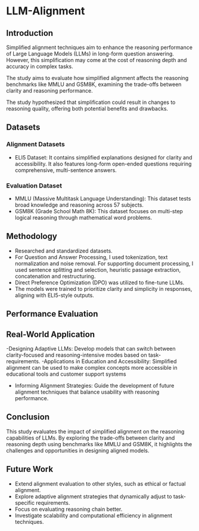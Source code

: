 # LLM-Alignment

## Introduction

Simplified alignment techniques aim to enhance the reasoning performance of Large Language Models (LLMs) in long-form question answering. However, this simplification may come at the cost of reasoning depth and accuracy in complex tasks.

The study aims to evaluate how simplified alignment affects the reasoning benchmarks like MMLU and GSM8K, examining the trade-offs between clarity and reasoning performance.

The study hypothesized that simplification could result in changes to reasoning quality, offering both potential benefits and drawbacks.

## Datasets

### Alignment Datasets

- ELI5 Dataset: It contains simplified explanations designed for clarity and accessibility. It also features long-form open-ended questions requiring comprehensive, multi-sentence answers.

### Evaluation Dataset

- MMLU (Massive Multitask Language Understanding): This dataset tests broad knowledge and reasoning across 57 subjects.
- GSM8K (Grade School Math 8K): This dataset focuses on multi-step logical reasoning through mathematical word problems.

## Methodology

- Researched and standardized datasets.
- For Question and Answer Processing, I used tokenization, text normalization and noise removal. For supporting document processing, I used sentence splitting and selection, heuristic passage extraction, concatenation and restructuring.
- Direct Preference Optimization (DPO) was utilized to fine-tune LLMs.
- The models were trained to prioritize clarity and simplicity in responses, aligning with ELI5-style outputs.

## Performance Evaluation

## Real-World Application

-Designing Adaptive LLMs: Develop models that can switch between clarity-focused and reasoning-intensive modes based on task-requirements.
-Applications in Education and Accessibility: Simplified alignment can be used to make complex concepts more accessible in educational tools and customer support systems

- Informing Alignment Strategies: Guide the development of future alignment techniques that balance usability with reasoning performance.

## Conclusion

This study evaluates the impact of simplified alignment on the reasoning capabilities of LLMs. By exploring the trade-offs between clarity and reasoning depth using benchmarks like MMLU and GSM8K, it highlights the challenges and opportunities in designing aligned models.

## Future Work

- Extend alignment evaluation to other styles, such as ethical or factual alignment.
- Explore adaptive alignment strategies that dynamically adjust to task-specific requirements.
- Focus on evaluating reasoning chain better.
- Investigate scalability and computational efficiency in alignment techniques.
